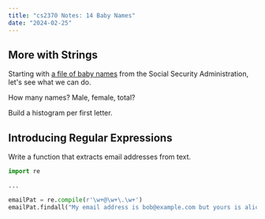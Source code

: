 ```yaml
---
title: "cs2370 Notes: 14 Baby Names"
date: "2024-02-25"
---
```



## More with Strings

Starting with [a file of baby names]( ../images/baby-names-2002.txt)
from the Social Security Administration, let's see what we can do.

How many names? Male, female, total?

Build a histogram per first letter.


## Introducing Regular Expressions

Write a function that extracts email addresses from text.

```python
import re

...

emailPat = re.compile(r'\w+@\w+\.\w+')
emailPat.findall("My email address is bob@example.com but yours is alice@example.com.")
```
